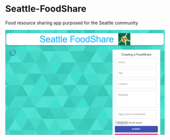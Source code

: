 # Seattle-FoodShare
Food resource sharing app purposed for the Seattle community

![Preview](https://github.com/chrisong8/Foodshare/blob/main/client/src/images/F.PNG)
